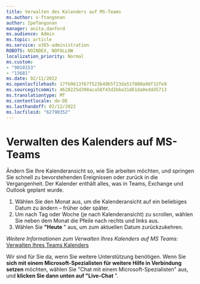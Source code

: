 ```yaml
---
title: Verwalten des Kalenders auf MS-Teams
ms.author: v-ftangonan
author: IpeTangonan
manager: anita.danford
ms.audience: Admin
ms.topic: article
ms.service: o365-administration
ROBOTS: NOINDEX, NOFOLLOW
localization_priority: Normal
ms.custom:
- "9010153"
- "15681"
ms.date: 02/11/2022
ms.openlocfilehash: 17fb9613f67f523b49b5f23da51f080a98f32fe9
ms.sourcegitcommit: 4628225d398aca58f43d2bba31d61da0eddd5713
ms.translationtype: MT
ms.contentlocale: de-DE
ms.lasthandoff: 02/12/2022
ms.locfileid: "62790352"
---
```

# <a name="managing-calendar-on-ms-teams"></a>Verwalten des Kalenders auf MS-Teams

Ändern Sie Ihre Kalenderansicht so, wie Sie arbeiten möchten, und springen Sie schnell zu bevorstehenden Ereignissen oder zurück in die Vergangenheit. Der Kalender enthält alles, was in Teams, Exchange und Outlook geplant wurde.

1. Wählen Sie den Monat aus, um die Kalenderansicht auf ein beliebiges Datum zu ändern – früher oder später.
2. Um nach Tag oder Woche (je nach Kalenderansicht) zu scrollen, wählen Sie neben dem Monat die Pfeile nach rechts und links aus.
3. Wählen Sie **"Heute** " aus, um zum aktuellen Datum zurückzukehren.

*Weitere Informationen zum Verwalten Ihres Kalenders auf MS Teams:* [Verwalten Ihres Teams Kalenders](https://support.microsoft.com/office/manage-your-teams-calendar-46ef12a4-0aaf-45ae-91a8-b3315d69f64d)

Wir sind für Sie da, wenn Sie weitere Unterstützung benötigen. Wenn Sie **sich mit einem Microsoft-Spezialisten für weitere Hilfe in Verbindung setzen** möchten, wählen Sie "Chat mit einem Microsoft-Spezialisten" aus, und **klicken Sie dann unten auf "Live-Chat** ".
